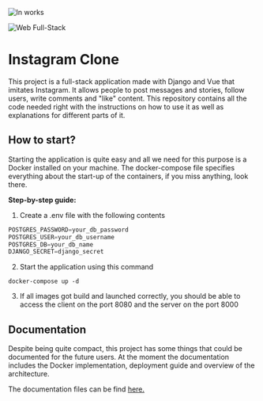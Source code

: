 ![In works](https://i.imgur.com/mkBGAdj.png)

![Web Full-Stack](https://i.imgur.com/meB7aiP.png)

# Instagram Clone

This project is a full-stack application made with Django and Vue that imitates Instagram. It allows people to post messages and stories, follow users, write comments and "like" content. This repository contains all the code needed right with the instructions on how to use it as well as explanations for different parts of it.



## How to start?

Starting the application is quite easy and all we need for this purpose is a Docker installed on your machine. The docker-compose file specifies everything about the start-up of the containers, if you miss anything, look there.



**Step-by-step guide:**

1. Create a .env file with the following contents

```js
POSTGRES_PASSWORD=your_db_password
POSTGRES_USER=your_db_username
POSTGRES_DB=your_db_name
DJANGO_SECRET=django_secret
```

2. Start the application using this command

```
docker-compose up -d
```

3. If all images got build and launched correctly, you should be able to access the client on the port 8080 and the server on the port 8000



## Documentation

Despite being quite compact, this project has some things that could be documented for the future users. At the moment the documentation includes the Docker implementation, deployment guide and overview of the architecture.

The documentation files can be find [here.](./docs/docs.md)

